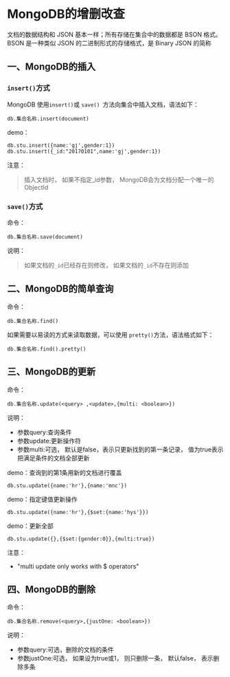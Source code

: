 #  MongoDB的增删改查



文档的数据结构和 JSON 基本一样；所有存储在集合中的数据都是 BSON 格式。BSON 是一种类似 JSON 的二进制形式的存储格式，是 Binary JSON 的简称



## 一、MongoDB的插入

### `insert()`方式

MongoDB 使用` insert() `或 `save() `方法向集合中插入文档，语法如下：

```
db.集合名称.insert(document)
```

demo：

```
db.stu.insert({name:'gj',gender:1})
db.stu.insert({_id:"20170101",name:'gj',gender:1})
```

注意：

> 插⼊⽂档时， 如果不指定_id参数， MongoDB会为⽂档分配⼀个唯⼀的ObjectId  

### `save()`方式

命令：

```
db.集合名称.save(document)
```

说明：

>   如果⽂档的`_id`已经存在则修改， 如果⽂档的`_id`不存在则添加



## 二、MongoDB的简单查询

命令：

```
db.集合名称.find()
```

如果需要以易读的方式来读取数据，可以使用 `pretty()`方法，语法格式如下：

```
db.集合名称.find().pretty()
```



## 三、MongoDB的更新

命令：

```
db.集合名称.update(<query> ,<update>,{multi: <boolean>})
```

说明：

- 参数query:查询条件
- 参数update:更新操作符
- 参数multi:可选， 默认是false，表示只更新找到的第⼀条记录， 值为true表示把满⾜条件的⽂档全部更新

demo：查询到的第1条用新的文档进行覆盖

```
db.stu.update({name:'hr'},{name:'mnc'})
```

demo：指定键值更新操作

```
db.stu.update({name:'hr'},{$set:{name:'hys'}})
```

demo：更新全部

```
db.stu.update({},{$set:{gender:0}},{multi:true})
```

注意：

* "multi update only works with $ operators"



## 四、MongoDB的删除

命令：

```
db.集合名称.remove(<query>,{justOne: <boolean>})
```

说明：

- 参数query:可选，删除的⽂档的条件
- 参数justOne:可选， 如果设为true或1， 则只删除⼀条， 默认false， 表示删除多条